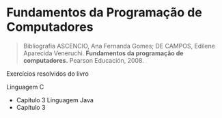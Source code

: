 # Fundamentos da Programação de Computadores

> Bibliografia
> ASCENCIO, Ana Fernanda Gomes; DE CAMPOS, Edilene Aparecida Veneruchi. <strong>Fundamentos da programação de computadores.</strong> Pearson Educación, 2008.

Exercícios resolvidos do livro
  
Linguagem C
* Capítulo 3
Linguagem Java
* Capítulo 3

